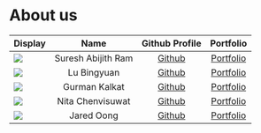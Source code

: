 # About us

| Display                                                    |        Name        |             Github Profile             |             Portfolio             |
|------------------------------------------------------------|:------------------:|:--------------------------------------:|:---------------------------------:|
| ![](https://via.placeholder.com/100.png?text=Photo)        | Suresh Abijith Ram |     [Github](https://github.com/)      |  [Portfolio](team/topgun2001.md)  |
| ![](https://avatars.githubusercontent.com/u/101538126?v=4) |    Lu Bingyuan     | [Github](https://github.com/notbingsu) |  [Portfolio](team/notbingsu.md)   |
| ![](https://avatars.githubusercontent.com/gurmankalkat)    |   Gurman Kalkat    |     [Github](https://github.com/)      | [Portfolio](team/gurmankalkat.md) |
| ![](https://avatars.githubusercontent.com/u/88151966?v=4)  |  Nita Chenvisuwat  | [Github](https://github.com/junenita)  |   [Portfolio](team/junenita.md)   |
| ![](https://avatars.githubusercontent.com/u/88092096?v=4)  |     Jared Oong     | [Github](https://github.com/jaredoong) |  [Portfolio](team/jaredoong.md)   |

